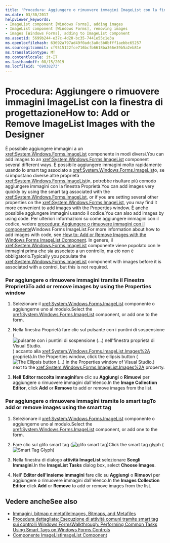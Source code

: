 ```yaml
---
title: 'Procedura: Aggiungere o rimuovere immagini ImageList con la finestra di progettazione'
ms.date: 03/30/2017
helpviewer_keywords:
- ImageList component [Windows Forms], adding images
- ImageList component [Windows Forms], removing images
- images [Windows Forms], adding to ImageList component
ms.assetid: 5699b244-e37c-4d20-bc35-7441e55c1e3a
ms.openlocfilehash: 63692a797ad49f0adc3a0c5b0bfff1aebbc65257
ms.sourcegitcommit: cf9515122fce716bcfb6618ba366e39b5a2eb81e
ms.translationtype: MT
ms.contentlocale: it-IT
ms.lasthandoff: 08/15/2019
ms.locfileid: "69038273"
---
```

# <a name="how-to-add-or-remove-imagelist-images-with-the-designer"></a><span data-ttu-id="a99e0-102">Procedura: Aggiungere o rimuovere immagini ImageList con la finestra di progettazione</span><span class="sxs-lookup"><span data-stu-id="a99e0-102">How to: Add or Remove ImageList Images with the Designer</span></span>

<span data-ttu-id="a99e0-103">È possibile aggiungere immagini a un <xref:System.Windows.Forms.ImageList> componente in modi diversi.</span><span class="sxs-lookup"><span data-stu-id="a99e0-103">You can add images to an <xref:System.Windows.Forms.ImageList> component several different ways.</span></span> <span data-ttu-id="a99e0-104">È possibile aggiungere immagini molto rapidamente usando lo smart tag associato a <xref:System.Windows.Forms.ImageList>o, se si impostano diverse altre proprietà <xref:System.Windows.Forms.ImageList>in, potrebbe risultare più comodo aggiungere immagini con la finestra Proprietà.</span><span class="sxs-lookup"><span data-stu-id="a99e0-104">You can add images very quickly by using the smart tag associated with the <xref:System.Windows.Forms.ImageList>, or if you are setting several other properties on the <xref:System.Windows.Forms.ImageList>, you may find it more convenient to add images with the Properties window.</span></span> <span data-ttu-id="a99e0-105">È anche possibile aggiungere immagini usando il codice.</span><span class="sxs-lookup"><span data-stu-id="a99e0-105">You can also add images by using code.</span></span> <span data-ttu-id="a99e0-106">Per ulteriori informazioni su come aggiungere immagini con il codice, vedere [procedura: Aggiungere o rimuovere immagini con il componente](how-to-add-or-remove-images-with-the-windows-forms-imagelist-component.md)Windows Forms ImageList.</span><span class="sxs-lookup"><span data-stu-id="a99e0-106">For more information about how to add images with code, see [How to: Add or Remove Images with the Windows Forms ImageList Component](how-to-add-or-remove-images-with-the-windows-forms-imagelist-component.md).</span></span> <span data-ttu-id="a99e0-107">In genere, il <xref:System.Windows.Forms.ImageList> componente viene popolato con le immagini prima che sia associato a un controllo, ma ciò non è obbligatorio.</span><span class="sxs-lookup"><span data-stu-id="a99e0-107">Typically you populate the <xref:System.Windows.Forms.ImageList> component with images before it is associated with a control, but this is not required.</span></span>


### <a name="to-add-or-remove-images-by-using-the-properties-window"></a><span data-ttu-id="a99e0-108">Per aggiungere o rimuovere immagini tramite il Finestra Proprietà</span><span class="sxs-lookup"><span data-stu-id="a99e0-108">To add or remove images by using the Properties window</span></span>

1. <span data-ttu-id="a99e0-109">Selezionare il <xref:System.Windows.Forms.ImageList> componente o aggiungerne uno al modulo.</span><span class="sxs-lookup"><span data-stu-id="a99e0-109">Select the <xref:System.Windows.Forms.ImageList> component, or add one to the form.</span></span>

2. <span data-ttu-id="a99e0-110">Nella finestra Proprietà fare clic sul pulsante con i puntini di sospensione (![pulsante con i puntini di sospensione (...) nell'finestra proprietà di Visual Studio.](./media/visual-studio-ellipsis-button.png)) accanto alla <xref:System.Windows.Forms.ImageList.Images%2A> proprietà.</span><span class="sxs-lookup"><span data-stu-id="a99e0-110">In the Properties window, click the ellipsis button (![The Ellipsis button (...) in the Properties window of Visual Studio.](./media/visual-studio-ellipsis-button.png)) next to the <xref:System.Windows.Forms.ImageList.Images%2A> property.</span></span>

3. <span data-ttu-id="a99e0-111">**Nell'Editor raccolta immagini**fare clic su **Aggiungi** o **Rimuovi** per aggiungere o rimuovere immagini dall'elenco.</span><span class="sxs-lookup"><span data-stu-id="a99e0-111">In the **Image Collection Editor**, click **Add** or **Remove** to add or remove images from the list.</span></span>

### <a name="to-add-or-remove-images-using-the-smart-tag"></a><span data-ttu-id="a99e0-112">Per aggiungere o rimuovere immagini tramite lo smart tag</span><span class="sxs-lookup"><span data-stu-id="a99e0-112">To add or remove images using the smart tag</span></span>

1. <span data-ttu-id="a99e0-113">Selezionare il <xref:System.Windows.Forms.ImageList> componente o aggiungerne uno al modulo.</span><span class="sxs-lookup"><span data-stu-id="a99e0-113">Select the <xref:System.Windows.Forms.ImageList> component, or add one to the form.</span></span>

2. <span data-ttu-id="a99e0-114">Fare clic sul glifo smart tag (![glifo smart tag](./media/vs-winformsmttagglyph.gif "VS_WinFormSmtTagGlyph"))</span><span class="sxs-lookup"><span data-stu-id="a99e0-114">Click the smart tag glyph (![Smart Tag Glyph](./media/vs-winformsmttagglyph.gif "VS_WinFormSmtTagGlyph"))</span></span>

3. <span data-ttu-id="a99e0-115">Nella finestra di dialogo **attività ImageList** selezionare **Scegli Immagini**.</span><span class="sxs-lookup"><span data-stu-id="a99e0-115">In the **ImageList Tasks** dialog box, select **Choose Images**.</span></span>

4. <span data-ttu-id="a99e0-116">Nell' **Editor dell'insieme immagini** fare clic su **Aggiungi** o **Rimuovi** per aggiungere o rimuovere immagini dall'elenco.</span><span class="sxs-lookup"><span data-stu-id="a99e0-116">In the **Images Collection Editor** click **Add** or **Remove** to add or remove images from the list.</span></span>

## <a name="see-also"></a><span data-ttu-id="a99e0-117">Vedere anche</span><span class="sxs-lookup"><span data-stu-id="a99e0-117">See also</span></span>

- [<span data-ttu-id="a99e0-118">Immagini, bitmap e metafile</span><span class="sxs-lookup"><span data-stu-id="a99e0-118">Images, Bitmaps, and Metafiles</span></span>](../advanced/images-bitmaps-and-metafiles.md)
- [<span data-ttu-id="a99e0-119">Procedura dettagliata: Esecuzione di attività comuni tramite smart tag sui controlli Windows Forms</span><span class="sxs-lookup"><span data-stu-id="a99e0-119">Walkthrough: Performing Common Tasks Using Smart Tags on Windows Forms Controls</span></span>](performing-common-tasks-using-smart-tags-on-wf-controls.md)
- [<span data-ttu-id="a99e0-120">Componente ImageList</span><span class="sxs-lookup"><span data-stu-id="a99e0-120">ImageList Component</span></span>](imagelist-component-windows-forms.md)
